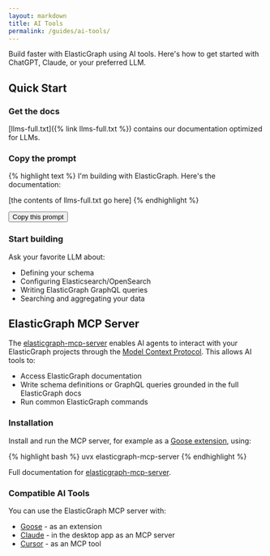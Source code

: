 ```yaml
---
layout: markdown
title: AI Tools
permalink: /guides/ai-tools/
---
```


Build faster with ElasticGraph using AI tools. Here's how to get started with ChatGPT, Claude, or your preferred LLM.

## Quick Start

### Get the docs

[llms-full.txt]({% link llms-full.txt %}) contains our documentation optimized for LLMs.

### Copy the prompt

{% highlight text %}
I'm building with ElasticGraph. Here's the documentation:

[the contents of llms-full.txt go here]
{% endhighlight %}

<button id="copy-button" class="btn-primary">Copy this prompt</button>

### Start building

Ask your favorite LLM about:

- Defining your schema
- Configuring Elasticsearch/OpenSearch
- Writing ElasticGraph GraphQL queries
- Searching and aggregating your data

## ElasticGraph MCP Server

The [elasticgraph-mcp-server](https://pypi.org/project/elasticgraph-mcp-server/) enables AI agents to interact with your ElasticGraph projects through the [Model Context Protocol](https://modelcontextprotocol.io/). This allows AI tools to:

- Access ElasticGraph documentation
- Write schema definitions or GraphQL queries grounded in the full ElasticGraph docs
- Run common ElasticGraph commands

### Installation

Install and run the MCP server, for example as a [Goose extension](https://block.github.io/goose/docs/getting-started/using-extensions), using:

{% highlight bash %}
uvx elasticgraph-mcp-server
{% endhighlight %}

Full documentation for [elasticgraph-mcp-server](https://pypi.org/project/elasticgraph-mcp-server/).

### Compatible AI Tools

You can use the ElasticGraph MCP server with:

- [Goose](https://block.github.io/goose/) - as an extension
- [Claude](https://www.anthropic.com/news/model-context-protocol) - in the desktop app as an MCP server
- [Cursor](https://docs.cursor.com/context/model-context-protocol) - as an MCP tool


<script>
document.addEventListener('DOMContentLoaded', function() {
  const copyButton = document.getElementById('copy-button');
  const prefix = "I'm building with ElasticGraph. Here's the documentation:\n\n";
  const docs = {{ site.data.content.llm_content.content | jsonify }};
  const fullTemplate = prefix + docs;

  copyButton.addEventListener('click', async () => {
    try {
      await navigator.clipboard.writeText(fullTemplate);
      const originalText = copyButton.textContent;
      copyButton.textContent = 'Copied!';
      copyButton.classList.remove('btn-primary');
      copyButton.classList.add('btn-success');
      setTimeout(() => {
        copyButton.textContent = originalText;
        copyButton.classList.remove('btn-success');
        copyButton.classList.add('btn-primary');
      }, 2000);
    } catch (err) {
      console.error('Failed to copy:', err);
      copyButton.textContent = 'Failed to copy';
    }
  });
});
</script>
